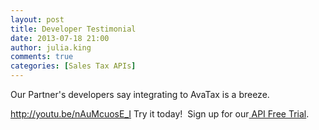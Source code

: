 ```yaml
---
layout: post
title: Developer Testimonial
date: 2013-07-18 21:00
author: julia.king
comments: true
categories: [Sales Tax APIs]
---
```

Our Partner's developers say integrating to AvaTax is a breeze.

http://youtu.be/nAuMcuosE_I
Try it today!  Sign up for our<a title="API Free Trial" href="http://developer.avalara.com/api-get-started" target="_blank"> API Free Trial</a>.

